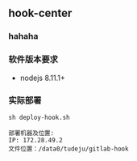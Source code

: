 
## hook-center

### hahaha


### 软件版本要求
- nodejs  8.11.1+

### 实际部署

`sh deploy-hook.sh`

    部署机器及位置:
    IP: 172.28.49.2
    文件位置：/data0/tudeju/gitlab-hook

